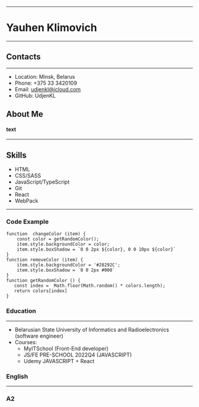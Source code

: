 
---
# Yauhen Klimovich

---
## Contacts

---
+ Location: Minsk, Belarus
+ Phone: +375 33 3420109
+ Email: udjenkl@icloud.com
+ GitHub: UdjenKL


## About Me

#### text

---

## Skills

+ HTML
+ CSS/SASS
+ JavaScript/TypeScript
+ Git
+ React
+ WebPack

---

### Code Example
```
function  changeColor (item) {
    const color = getRandomColor();
    item.style.backgroundColor = color;
    item.style.boxShadow = `0 0 2px ${color}, 0 0 10px ${color}`
}
function removeColor (item) {
    item.style.backgroundColor = '#28292C';
    item.style.boxShadow = `0 0 2px #000`
}
function getRandomColor () {
   const index =  Math.floor(Math.random() * colors.length);
   return colors[index]
}
```

### Education

---
+ Belarusian State University of Informatics and Radioelectronics (software engineer)
+ Courses:
  + MyITSchool (Front-End developer)
  + JS/FE PRE-SCHOOL 2022Q4 (JAVASCRIPT)
  + Udemy JAVASCRIPT + React


### English

---
### A2
